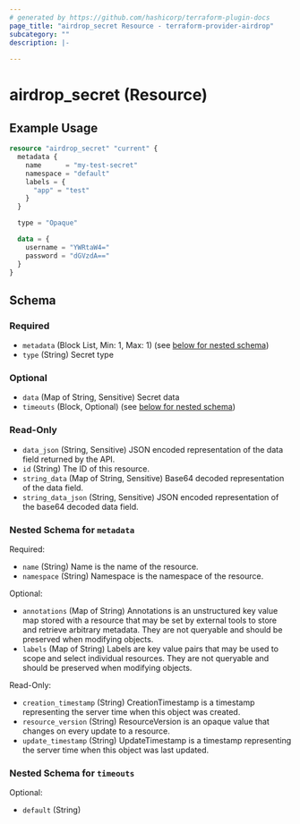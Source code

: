 ```yaml
---
# generated by https://github.com/hashicorp/terraform-plugin-docs
page_title: "airdrop_secret Resource - terraform-provider-airdrop"
subcategory: ""
description: |-
  
---
```


# airdrop_secret (Resource)



## Example Usage

```terraform
resource "airdrop_secret" "current" {
  metadata {
    name      = "my-test-secret"
    namespace = "default"
    labels = {
      "app" = "test"
    }
  }

  type = "Opaque"

  data = {
    username = "YWRtaW4="
    password = "dGVzdA=="
  }
}
```

<!-- schema generated by tfplugindocs -->
## Schema

### Required

- `metadata` (Block List, Min: 1, Max: 1) (see [below for nested schema](#nestedblock--metadata))
- `type` (String) Secret type

### Optional

- `data` (Map of String, Sensitive) Secret data
- `timeouts` (Block, Optional) (see [below for nested schema](#nestedblock--timeouts))

### Read-Only

- `data_json` (String, Sensitive) JSON encoded representation of the data field returned by the API.
- `id` (String) The ID of this resource.
- `string_data` (Map of String, Sensitive) Base64 decoded representation of the data field.
- `string_data_json` (String, Sensitive) JSON encoded representation of the base64 decoded data field.

<a id="nestedblock--metadata"></a>
### Nested Schema for `metadata`

Required:

- `name` (String) Name is the name of the resource.
- `namespace` (String) Namespace is the namespace of the resource.

Optional:

- `annotations` (Map of String) Annotations is an unstructured key value map stored with a resource that may be set by external tools to store and retrieve arbitrary metadata. They are not queryable and should be preserved when modifying objects.
- `labels` (Map of String) Labels are key value pairs that may be used to scope and select individual resources. They are not queryable and should be preserved when modifying objects.

Read-Only:

- `creation_timestamp` (String) CreationTimestamp is a timestamp representing the server time when this object was created.
- `resource_version` (String) ResourceVersion is an opaque value that changes on every update to a resource.
- `update_timestamp` (String) UpdateTimestamp is a timestamp representing the server time when this object was last updated.


<a id="nestedblock--timeouts"></a>
### Nested Schema for `timeouts`

Optional:

- `default` (String)
